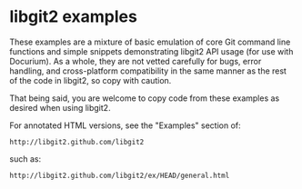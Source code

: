 libgit2 examples
================

These examples are a mixture of basic emulation of core Git command line
functions and simple snippets demonstrating libgit2 API usage (for use
with Docurium).  As a whole, they are not vetted carefully for bugs, error
handling, and cross-platform compatibility in the same manner as the rest
of the code in libgit2, so copy with caution.

That being said, you are welcome to copy code from these examples as
desired when using libgit2.

For annotated HTML versions, see the "Examples" section of:

    http://libgit2.github.com/libgit2

such as:

    http://libgit2.github.com/libgit2/ex/HEAD/general.html
